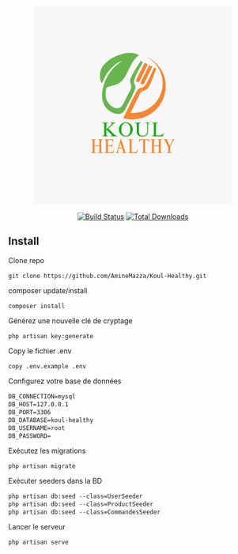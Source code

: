 <p align="center"><a href="" target="_blank"><img src="public/KoulHelthy.jpg" width="400" height="400px" alt="KoulHeaulthy Logo"></a></p>

<p align="center">
<a href="https://github.com/laravel/framework/actions"><img src="https://github.com/laravel/framework/workflows/tests/badge.svg" alt="Build Status"></a>
<a href="https://packagist.org/packages/laravel/framework"><img src="https://img.shields.io/packagist/dt/laravel/framework" alt="Total Downloads"></a>
</p>

## Install

Clone repo

```
git clone https://github.com/AmineMazza/Koul-Healthy.git
```

composer update/install

```
composer install
```

Générez une nouvelle clé de cryptage

```
php artisan key:generate
```

Copy le fichier .env

```
copy .env.example .env
```

Configurez votre base de données

```
DB_CONNECTION=mysql
DB_HOST=127.0.0.1
DB_PORT=3306
DB_DATABASE=koul-healthy
DB_USERNAME=root
DB_PASSWORD=
```

Exécutez les migrations

```
php artisan migrate
```
Exécuter seeders dans la BD
```
php artisan db:seed --class=UserSeeder
php artisan db:seed --class=ProductSeeder
php artisan db:seed --class=CommandesSeeder
```

Lancer le serveur

```
php artisan serve
```
